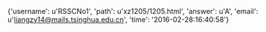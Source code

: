 {'username': u'RSSCNo1', 'path': u'xz1205/1205.html', 'answer': u'A', 'email': u'liangzy14@mails.tsinghua.edu.cn', 'time': '2016-02-28:16:40:58'}